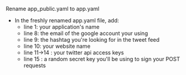 Rename app_public.yaml to app.yaml

* In the freshly renamed app.yaml file, add:
    * line 1: your application's name 
    * line 8: the email of the google account your using
    * line 9: the hashtag you're looking for in the tweet feed
    * line 10: your website name
    * line 11->14 : your twitter api access keys
    * line 15 : a random secret key you'll be using to sign your POST requests